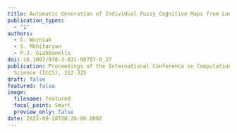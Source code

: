 ```yaml
---
title: Automatic Generation of Individual Fuzzy Cognitive Maps from Longitudinal Data
publication_types:
  - "1"
authors:
  - C. Wozniak
  - S. Mkhitaryan
  - P.J. Giabbanelli
doi: 10.1007/978-3-031-08757-8_27
publication: Proceedings of the International Conference on Computational
  Science (ICCS), 312-325
draft: false
featured: false
image:
  filename: featured
  focal_point: Smart
  preview_only: false
date: 2022-09-28T20:26:00.000Z
---
```

